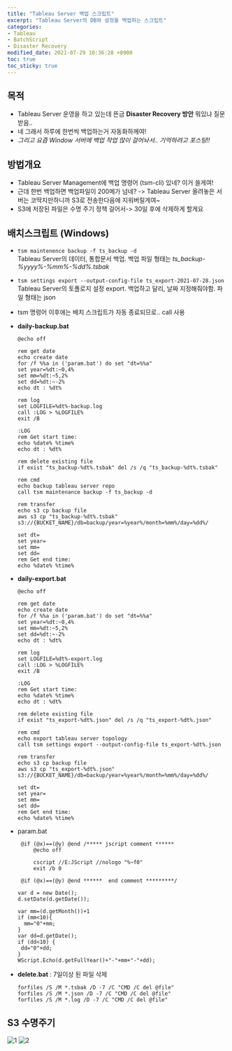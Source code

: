 ```yaml
---
title: "Tableau Server 백업 스크립트"
excerpt: "Tableau Server의 DB와 설정을 백업하는 스크립트"
categories:
- Tableau
- BatchScript
- Disaster Recovery
modified_date: 2021-07-29 10:36:28 +0900
toc: true
toc_sticky: true
---
```

## 목적
- Tableau Server 운영을 하고 있는데 뜬금 **Disaster Recovery 방안** 뭐있냐 질문받음..
- 네 그래서 하루에 한번씩 백업하는거 자동화하께여!
- *그리고 요즘 Window 서버에 백업 작업 많이 걸어놔서.. 기억하려고 포스팅!!*
  
## 방법개요
- Tableau Server Management에 백업 명령어 (tsm-cli) 있네? 이거 쓸게여! 
- 근데 한번 백업하면 백업파일이 200메가 넘네? -> Tableau Server 올려놓은 서버는 코딱지만하니까 S3로 전송한다음에 지워버릴게여~
- S3에 저장된 파일은 수명 주기 정책 걸어서-> 30일 후에 삭제하게 할게요 

## 배치스크립트 (Windows)
- ```tsm maintenence backup -f ts_backup -d```    
  Tableau Server의 데이터, 통합문서 백업. 백업 파일 형태는 *ts_backup-%yyyy%-%mm%-%dd%.tsbak*    

- ```tsm settings export --output-config-file ts_export-2021-07-28.json```    
Tableau Server의 토폴로지 설정 export. 백업하고 달리, 날짜 지정해줘야함. 파일 형태는 json    

- tsm 명령어 이후에는 배치 스크립트가 자동 종료되므로.. call 사용
  

- **daily-backup.bat**

  ```shell
  @echo off
  
  rem get date
  echo create date
  for /f %%a in ('param.bat') do set "dt=%%a"
  set year=%dt:~0,4%
  set mm=%dt:~5,2%
  set dd=%dt:~-2%
  echo dt : %dt%
  
  rem log
  set LOGFILE=%dt%-backup.log
  call :LOG > %LOGFILE%
  exit /B
  
  :LOG
  rem Get start time:
  echo %date% %time%
  echo dt : %dt%
  
  rem delete existing file
  if exist "ts_backup-%dt%.tsbak" del /s /q "ts_backup-%dt%.tsbak"
  
  rem cmd
  echo backup tableau server repo
  call tsm maintenance backup -f ts_backup -d
  
  rem transfer
  echo s3 cp backup file
  aws s3 cp "ts_backup-%dt%.tsbak" s3://{BUCKET_NAME}/db=backup/year=%year%/month=%mm%/day=%dd%/
  
  set dt=
  set year=
  set mm=
  set dd=
  rem Get end time:
  echo %date% %time%
  ```

- **daily-export.bat**
  
  ```shell
  @echo off
  
  rem get date
  echo create date
  for /f %%a in ('param.bat') do set "dt=%%a"
  set year=%dt:~0,4%
  set mm=%dt:~5,2%
  set dd=%dt:~-2%
  echo dt : %dt%
  
  rem log
  set LOGFILE=%dt%-export.log
  call :LOG > %LOGFILE%
  exit /B
  
  :LOG
  rem Get start time:
  echo %date% %time%
  echo dt : %dt%
  
  rem delete existing file
  if exist "ts_export-%dt%.json" del /s /q "ts_export-%dt%.json"
  
  rem cmd
  echo export tableau server topology
  call tsm settings export --output-config-file ts_export-%dt%.json
  
  rem transfer
  echo s3 cp backup file
  aws s3 cp "ts_export-%dt%.json" s3://{BUCKET_NAME}/db=backup/year=%year%/month=%mm%/day=%dd%/
  
  set dt=
  set year=
  set mm=
  set dd=
  rem Get end time:
  echo %date% %time%
  ```

- param.bat 

  ```shell
   @if (@x)==(@y) @end /***** jscript comment ******
       @echo off
  
       cscript //E:JScript //nologo "%~f0"
       exit /b 0
  
   @if (@x)==(@y) @end ******  end comment *********/
  
  var d = new Date();
  d.setDate(d.getDate());
  
  var mm=(d.getMonth())+1
  if (mm<10){
    mm="0"+mm;
  }
  var dd=d.getDate();
  if (dd<10) {
   dd="0"+dd;
  }
  WScript.Echo(d.getFullYear()+"-"+mm+"-"+dd);
  ```

- **delete.bat** : 7일이상 된 파일 삭제
  ```shell
  forfiles /S /M *.tsbak /D -7 /C "CMD /C del @file"
  forfiles /S /M *.json /D -7 /C "CMD /C del @file"
  forfiles /S /M *.log /D -7 /C "CMD /C del @file"
  ```

## S3 수명주기 
![1](https://dasoldasol.github.io/assets/images/image/backup1.png)
![2](https://dasoldasol.github.io/assets/images/image/backup2.png)

